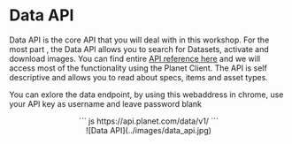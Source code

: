 # Data API

Data API is the core API that you will deal with in this workshop. For the most part , the Data API allows you to search for Datasets, activate and download images. You can find entire [API reference here](https://developers.planet.com/docs/api/api-mechanics/) and we will access most of the functionality using the Planet Client. The API is self descriptive and allows you to read about specs, items and asset types.

You can exlore the data endpoint, by using this webaddress in chrome, use your API key as username and leave password blank

<center>
``` js
https://api.planet.com/data/v1/
```
</center>

<center>![Data API](../images/data_api.jpg)</center>
